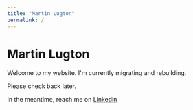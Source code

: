 ```yaml
---
title: "Martin Lugton"
permalink: /
---
```


# Martin Lugton

Welcome to my website. I'm currently migrating and rebuilding. 

Please check back later.

In the meantime, reach me on [Linkedin](https://www.linkedin.com/in/martin-lugton)